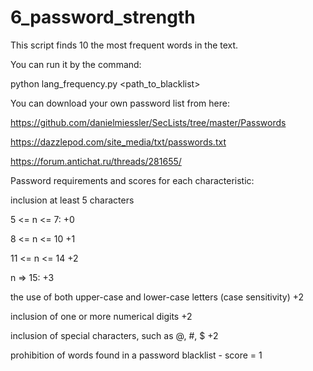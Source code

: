 # 6_password_strength

This script finds 10 the most frequent words in the text.

You can run it by the command:

python lang_frequency.py <path_to_blacklist>

You can download your own password list from here:

https://github.com/danielmiessler/SecLists/tree/master/Passwords

https://dazzlepod.com/site_media/txt/passwords.txt

https://forum.antichat.ru/threads/281655/

Password requirements and scores for each characteristic:

inclusion at least 5 characters

5 <= n <= 7: +0

8 <= n <= 10 +1

11 <= n <= 14 +2

n => 15: +3

the use of both upper-case and lower-case letters (case sensitivity) +2

inclusion of one or more numerical digits +2

inclusion of special characters, such as @, #, $ +2

prohibition of words found in a password blacklist - score = 1